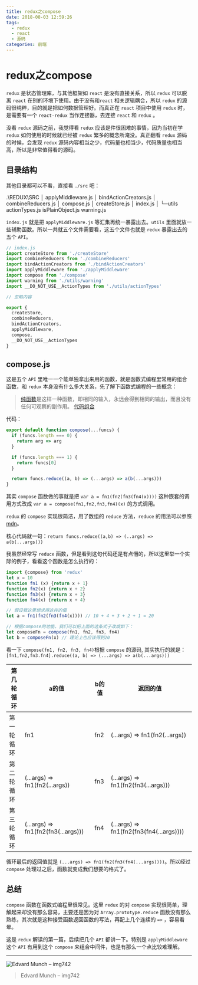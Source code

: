 ```yaml
---
title: redux之compose
date: 2018-08-03 12:59:26
tags:
  - redux
  - react
  - 源码
categories: 前端
---
```


# redux之compose

`redux` 是状态管理库，与其他框架如 `react` 是没有直接关系，所以 `redux` 可以脱离 `react` 在别的环境下使用。由于没有和`react` 相关逻辑耦合，所以 `redux` 的源码很纯粹，目的就是把如何数据管理好。而真正在 `react` 项目中使用 `redux` 时，是需要有一个 `react-redux` 当作连接器，去连接 `react` 和 `redux` 。

没看 `redux` 源码之前，我觉得看 `redux` 应该是件很困难的事情，因为当初在学 `redux` 如何使用的时候就已经被 `redux` 繁多的概念所淹没。真正翻看 `redux` 源码的时候，会发现 `redux` 源码内容相当之少，代码量也相当少，代码质量也相当高，所以是非常值得看的源码。

## 目录结构

其他目录都可以不看，直接看 `./src` 吧：

.\REDUX\SRC
│  applyMiddleware.js
│  bindActionCreators.js
│  combineReducers.js
│  compose.js
│  createStore.js
│  index.js
│
└─utils
        actionTypes.js
        isPlainObject.js
        warning.js

`index.js` 就是把 `applyMiddleware.js` 等汇集再统一暴露出去。`utils` 里面就放一些辅助函数。所以一共就五个文件需要看，这五个文件也就是 `redux` 暴露出去的五个 `API`。

```js
// index.js
import createStore from './createStore'
import combineReducers from './combineReducers'
import bindActionCreators from './bindActionCreators'
import applyMiddleware from './applyMiddleware'
import compose from './compose'
import warning from './utils/warning'
import __DO_NOT_USE__ActionTypes from './utils/actionTypes'

// 忽略内容

export {
  createStore,
  combineReducers,
  bindActionCreators,
  applyMiddleware,
  compose,
  __DO_NOT_USE__ActionTypes
}
```

## compose.js

这是五个 `API` 里唯一一个能单独拿出来用的函数，就是函数式编程里常用的组合函数，和 `redux` 本身没有什么多大关系，先了解下函数式编程的一些概念：

> [纯函数](https://llh911001.gitbooks.io/mostly-adequate-guide-chinese/content/ch3.html#%E8%BF%BD%E6%B1%82%E2%80%9C%E7%BA%AF%E2%80%9D%E7%9A%84%E7%90%86%E7%94%B1)是这样一种函数，即相同的输入，永远会得到相同的输出，而且没有任何可观察的副作用。
> [代码组合](https://llh911001.gitbooks.io/mostly-adequate-guide-chinese/content/ch5.html)

代码：

```js
export default function compose(...funcs) {
  if (funcs.length === 0) {
    return arg => arg
  }

  if (funcs.length === 1) {
    return funcs[0]
  }

  return funcs.reduce((a, b) => (...args) => a(b(...args)))
}
```

其实 `compose` 函数做的事就是把 `var a = fn1(fn2(fn3(fn4(x))))` 这种嵌套的调用方式改成 `var a = compose(fn1,fn2,fn3,fn4)(x)` 的方式调用。

`redux` 的 `compose` 实现很简洁，用了数组的 `reduce` 方法，`reduce` 的用法可以参照 [mdn](https://developer.mozilla.org/en-US/docs/Web/JavaScript/Reference/Global_Objects/Array/Reduce)。

核心代码就一句：`return funcs.reduce((a,b) => (..args) => a(b(...args)))`

我虽然经常写 `reduce` 函数，但是看到这句代码还是有点懵的，所以这里举一个实际的例子，看看这个函数是怎么执行的：

```js
import {compose} from 'redux'
let x = 10
function fn1 (x) {return x + 1}
function fn2(x) {return x + 2}
function fn3(x) {return x + 3}
function fn4(x) {return x + 4}

// 假设我这里想求得这样的值
let a = fn1(fn2(fn3(fn4(x)))) // 10 + 4 + 3 + 2 + 1 = 20

// 根据compose的功能，我们可以把上面的这条式子改成如下：
let composeFn = compose(fn1, fn2, fn3, fn4)
let b = composeFn(x) // 理论上也应该得到20
```

看一下 `compose(fn1, fn2, fn3, fn4)`根据 `compose` 的源码, 其实执行的就是：
`[fn1,fn2,fn3.fn4].reduce((a, b) => (...args) => a(b(...args)))`

| 第几轮循环 | a的值 | b的值 | 返回的值 |
| --- | --- | --- | --- |
| 第一轮循环 | fn1 | fn2 | (...args) => fn1(fn2(...args)) |
| 第二轮循环 | (...args) => fn1(fn2(...args)) | fn3 | (...args) => fn1(fn2(fn3(...args))) |
| 第三轮循环 | (...args) => fn1(fn2(fn3(...args))) | fn4 | (...args) => fn1(fn2(fn3(fn4(...args)))) |

循环最后的返回值就是 `(...args) => fn1(fn2(fn3(fn4(...args))))`。所以经过 `compose` 处理过之后，函数就变成我们想要的格式了。

## 总结

`compose` 函数在函数式编程里很常见。这里 `redux` 的对 `compose` 实现很简单，理解起来却没有那么容易，主要还是因为对 `Array.prototype.reduce` 函数没有那么熟练，其次就是这种接受函数返回函数的写法，再配上几个连续的 `=>` ，容易看晕。

这是 `redux` 解读的第一篇，后续把几个 `API` 都讲一下。特别是 `applyMiddleware` 这个 `API` 有用到这个 `compose` 来组合中间件，也是有那么一个点比较难理解。

---

![Edvard Munch – img742](redux之compose/196334101.jpg)

> Edvard Munch – img742

